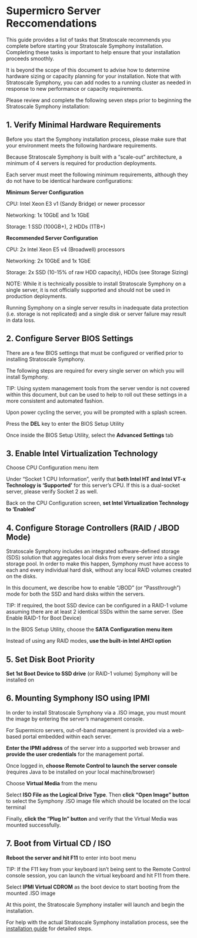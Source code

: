# Supermicro Server Reccomendations

This guide provides a list of tasks that Stratoscale recommends you complete before starting your Stratoscale Symphony installation. Completing these tasks is important to help ensure that your installation proceeds smoothly.

It is beyond the scope of this document to advise how to determine hardware sizing or capacity planning for your installation. Note that with Stratoscale Symphony, you can add nodes to a running cluster as needed in response to new performance or capacity requirements.

Please review and complete the following seven steps prior to beginning the Stratoscale Symphony installation:

## 1. Verify Minimal Hardware Requirements

Before you start the Symphony installation process, please make sure that your environment meets the following hardware requirements.

Because Stratoscale Symphony is built with a “scale-out” architecture, a minimum of 4 servers is required for production deployments.

Each server must meet the following minimum requirements, although they do not have to be identical hardware configurations:

**Minimum Server Configuration**

CPU: Intel Xeon E3 v1 (Sandy Bridge) or newer processor

Networking: 1x 10GbE and 1x 1GbE

Storage: 1 SSD (100GB+), 2 HDDs (1TB+)

**Recommended Server Configuration**

CPU: 2x Intel Xeon E5 v4 (Broadwell) processors

Networking: 2x 10GbE and 1x 1GbE

Storage: 2x SSD (10-15% of raw HDD capacity), HDDs (see Storage Sizing)

NOTE: While it is technically possible to install Stratoscale Symphony on a single server, it is not officially supported and should not be used in production deployments.

Running Symphony on a single server results in inadequate data protection (i.e. storage is not replicated) and a single disk or server failure may result in data loss.

## 2. Configure Server BIOS Settings

There are a few BIOS settings that must be configured or verified prior to installing Stratoscale Symphony.

The following steps are required for every single server on which you will install Symphony.

TIP: Using system management tools from the server vendor is not covered within this document, but can be used to help to roll out these settings in a more consistent and automated fashion.

Upon power cycling the server, you will be prompted with a splash screen.

Press the  **DEL**  key to enter the BIOS Setup Utility

Once inside the BIOS Setup Utility, select the  **Advanced Settings**  tab

## 3. Enable Intel Virtualization Technology

Choose CPU Configuration menu item

Under “Socket 1 CPU Information”, verify that  **both Intel HT and Intel VT-x Technology is ‘Supported’**  for this server’s CPU. If this is a dual-socket server, please verify Socket 2 as well.

Back on the CPU Configuration screen,  **set Intel Virtualization Technology to ‘Enabled’**

## 4. Configure Storage Controllers (RAID / JBOD Mode)

Stratoscale Symphony includes an integrated software-defined storage (SDS) solution that aggregates local disks from every server into a single storage pool. In order to make this happen, Symphony must have access to each and every individual hard disk, without any local RAID volumes created on the disks.

In this document, we describe how to enable “JBOD” (or “Passthrough”) mode for both the SSD and hard disks within the servers.

TIP: If required, the boot SSD device can be configured in a RAID-1 volume assuming there are at least 2 identical SSDs within the same server. (See Enable RAID-1 for Boot Device)

In the BIOS Setup Utility, choose the  **SATA Configuration menu item**

Instead of using any RAID modes,  **use the built-in Intel AHCI option**

## 5. Set Disk Boot Priority

**Set 1st Boot Device to SSD drive**  (or RAID-1 volume) Symphony will be installed on

## 6. Mounting Symphony ISO using IPMI

In order to install Stratoscale Symphony via a .ISO image, you must mount the image by entering the server’s management console.

For Supermicro servers, out-of-band management is provided via a web-based portal embedded within each server.

**Enter the IPMI address**  of the server into a supported web browser and  **provide the user credentials**  for the management portal.

Once logged in,  **choose Remote Control to launch the server console**  (requires Java to be installed on your local machine/browser)

Choose  **Virtual Media**  from the menu

Select  **ISO File as the Logical Drive Type**. Then  **click “Open Image” button**  to select the Symphony .ISO image file which should be located on the local terminal

Finally,  **click the “Plug In” button**  and verify that the Virtual Media was mounted successfully.

## 7. Boot from Virtual CD / ISO

**Reboot the server and hit F11**  to enter into boot menu

TIP: If the F11 key from your keyboard isn’t being sent to the Remote Control console session, you can launch the virtual keyboard and hit F11 from there.

Select  **IPMI Virtual CDROM**  as the boot device to start booting from the mounted .ISO image

At this point, the Stratoscale Symphony installer will launch and begin the installation.

For help with the actual Stratoscale Symphony installation process, see the  [installation guide](https://www.stratoscale.com/knowledge/installing-symphony)  for detailed steps.